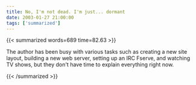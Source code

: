 ```yaml
---
title: No, I'm not dead. I'm just... dormant
date: 2003-01-27 21:00:00
tags: ['summarized']
---
```


{{< summarized words=689 time=82.63 >}}

The author has been busy with various tasks such as creating a new site layout, building a new web server, setting up an IRC Fserve, and watching TV shows, but they don't have time to explain everything right now.

{{< /summarized >}}